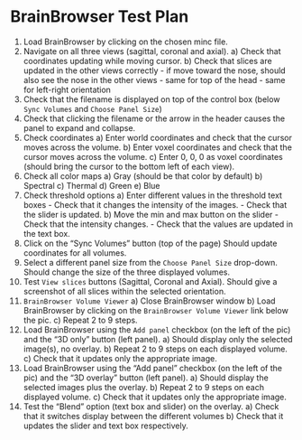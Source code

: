 # BrainBrowser Test Plan

1. Load BrainBrowser by clicking on the chosen minc file.
2. Navigate on all three views (sagittal, coronal and axial). 
    a) Check that coordinates updating while moving cursor.
    b) Check that slices are updated in the other views correctly
        - if move toward the nose, should also see the nose in the other views
        - same for top of the head
        - same for left-right orientation
3. Check that the filename is displayed on top of the control box (below `Sync Volumes` and `Choose Panel Size`)
4. Check that clicking the filename or the arrow in the header causes the panel to expand and collapse.
5. Check coordinates
    a) Enter world coordinates and check that the cursor moves across the volume.
    b) Enter voxel coordinates and check that the cursor moves across the volume.
    c) Enter 0, 0, 0 as voxel coordinates (should bring the cursor to the bottom left of each view).
6. Check all color maps
    a) Gray (should be that color by default)
    b) Spectral
    c) Thermal
    d) Green
    e) Blue
7. Check threshold options
    a) Enter different values in the threshold text boxes
        - Check that it changes the intensity of the images.
        - Check that the slider is updated.
    b) Move the min and max button on the slider
        - Check that the intensity changes.
        - Check that the values are updated in the text box.
8. Click on the “Sync Volumes” button (top of the page)
    Should update coordinates for all volumes.
9. Select a different panel size from the `Choose Panel Size` drop-down.
    Should change the size of the three displayed volumes.
10. Test `View slices` buttons (Sagittal, Coronal and Axial).
    Should give a screenshot of all slices within the selected orientation.
11. `BrainBrowser Volume Viewer`
    a) Close BrainBrowser window
    b) Load BrainBrowser by clicking on the `BrainBrowser Volume Viewer` link below the pic.
    c) Repeat 2 to 9 steps.
12. Load BrainBrowser using the `Add panel` checkbox (on the left of the pic) and the “3D only” button (left panel).
    a) Should display only the selected image(s), no overlay.
    b) Repeat 2 to 9 steps on each displayed volume.
    c) Check that it updates only the appropriate image.
13. Load BrainBrowser using the “Add panel” checkbox (on the left of the pic) and the “3D overlay” button (left panel).
    a) Should display the selected images plus the overlay.
    b) Repeat 2 to 9 steps on each displayed volume.
    c) Check that it updates only the appropriate image.
14. Test the “Blend” option (text box and slider) on the overlay.
    a) Check that it switches display between the different volumes
    b) Check that it updates the slider and text box respectively.